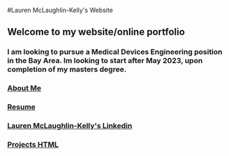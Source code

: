 #Lauren McLaughlin-Kelly's Website

## Welcome to my website/online portfolio 


### I am looking to pursue a Medical Devices Engineering position in the Bay Area. Im looking to start after May 2023, upon completion of my masters degree.

### [About Me](https://lmmk416.github.io/AboutMe.pdf)

### [Resume](https://Lmmk416.github.io/resume.html.pdf)

### [Lauren McLaughlin-Kelly's Linkedin](http://www.linkedin.com/in/lauren-mclaughlin-kelly)

### [Projects HTML](https://Lmmk416.github.io/projects.html)



